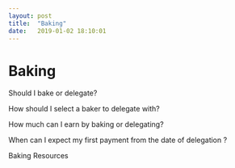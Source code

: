 ```yaml
---
layout: post
title:  "Baking"
date:   2019-01-02 18:10:01
---
```

# Baking

Should I bake or delegate?

How should I select a baker to delegate with? 

How much can I earn by baking or delegating? 

When can I expect my first payment from the date of delegation ?

Baking Resources
